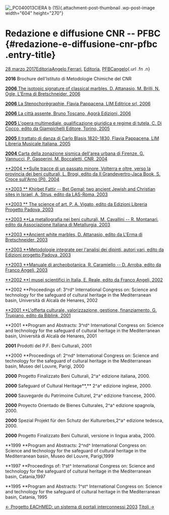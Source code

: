 ![\_PC040013CIERA b (15)](wp-content/uploads/2018/11/PC040013CIERA-b-15-604x270.jpg){.attachment-post-thumbnail .wp-post-image width="604" height="270"}

Redazione e diffusione CNR -- PFBC {#redazione-e-diffusione-cnr-pfbc .entry-title}
==================================

[28 marzo 2017](index69dc.html?p=1132 "Permalink a Redazione e diffusione CNR – PFBC")[Editoria](indexcf7d.html?cat=137)[Angelo Ferrari](indexdddd.html?tag=angelo-ferrari), [Editoria](indexd50c.html?tag=editoria), [PFBC](indexc5dc.html?tag=pfbc)[angelo](indexcd64.html?author=1 "Vedi tutti gli articoli di angelo"){.url .fn .n}

**2016** Brochure dell'Istituto di Metodologie Chimiche del CNR

[**2006** The isotopic signature of classical marbles, D. Attanasio, M. Brilli, N. Ogle, L'Erma di Bretschneider, 2006](wp-content/uploads/2018/11/EDITORIA-2006-Marbles-Classical.docx)

[**2006** La Stenochorègraphie, Flavia Pappacena, LIM Editrice srl, 2006](wp-content/uploads/2018/11/EDITORIA-2006-Coreografia.docx)

[**2006** La città assente, Bruno Toscano, Agorà Edizioni, 2006](wp-content/uploads/2018/11/EDITORIA-2006-Citta-Assente.docx)

[**2005** L'opera multimediale, qualificazione giuridica e regime di tutela, C. Di Cocco, edito da Giampichelli Editore, Torino, 2005](wp-content/uploads/2017/03/EDITORIA-2005-Opera-Multimediale.jpg)

[**2005** Il trattato di danza di Carlo Blasis 1820-1830, Flavia Pappacena, LIM Libreria Musicale Italiana, 2005](wp-content/uploads/2018/11/EDITORIA-2005-Danza-Carlo-Blasis.pdf)

[**2004** Carta della zonazione sismica dell'area urbana di Firenze, G. Vannucci, P. Gasperini, M. Boccaletti, CNR, 2004](wp-content/uploads/2018/11/EDITORIA-2004-Carta-Firenze.jpg)

[**2004 **Sulle tracce di un passato minore, Volterra e oltre, verso la provincia dei beni culturali, L. Brogi, edito da Il Grandevertro-Jaca Book, S. Croce sull'Arno (PI), 2004](wp-content/uploads/2018/11/EDITORIA-2004-Passato-Minore.docx)

[**2003 ** Khirbet Fattir -- Bet Gemal: two ancient Jewish and Christian sites in Israel, A. Strus, edito da LAS-Roma, 2003](wp-content/uploads/2018/11/EDITORIA-2003-Bet-gemal.docx)

[**2003 ** The science of art, P. A. Vigato, edito da Edizioni Libreria Progetto Padova, 2003](wp-content/uploads/2018/11/EDITORIA-2003-Science-of-ART.docx)

[**2003 **La metallografia nei beni culturali, M. Cavallini -- R. Montanari, edito da Associazione Italiana di Metallurgia, 2003](wp-content/uploads/2018/11/EDITORIA-2003-Metallografia.docx)

[**2003 **Ancient white marbles, D. Attanasio, edito da L'Erma di Bretschneider, 2003](wp-content/uploads/2018/11/EDITORIA-2003-Marbles.docx)

[**2003 **Metodologie integrate per l'analisi dei dipinti, autori vari,  edito da Edizioni progetto Padova, 2003](wp-content/uploads/2018/11/EDITORIA-2003-Analisi-Dipinti.docx)

[**2003 **Manuale di archeobotanica, R. Caramiello -- D. Arroba, edito da Franco Angeli, 2003](wp-content/uploads/2018/11/EDITORIA-2003-Archeobotanica.docx)

[**2002 **I musei scientifici in Italia, E. Reale, edito da Franco Angeli, 2002](wp-content/uploads/2018/11/EDITORIA-2002-Musei-Scientifici.docx)

**2002 **Proceedings of: 3^rd^ International Congress on: Science and technology for the safeguard of cultural heritage in the Mediterranean basin, Università di Alcalà de Henares, 2002

[**2001 **L'offerta culturale, valorizzazione, gestione, finanziamento, G. Trupiano, edito da Biblink, 2001](wp-content/uploads/2018/11/EDITORIA-2001-Offerta-Culturale.docx)

**2001 **Program and Abstracts: 3^rd^ International Congress on: Science and technology for the safeguard of cultural heritage in the Mediterranean basin, Università di Alcalà de Henares, 2001

**2001** Prodotti del P.F. Beni Culturali, 2001

**2000 **Proceedings of: 2^nd^ International Congress on: Science and technology for the safeguard of cultural heritage in the Mediterranean basin, Museo del Louvre, Parigi, 2000

**2000** Progetto Finalizzato Beni Culturali, 2^a^ edizione italiana, 2000.

**2000** Safeguard of Cultural Heritage**,** 2^a^ edizione inglese, 2000.

**2000** Sauvegarde du Patrimoine Culturel, 2^a^ edizione francese, 2000.

**2000** Proyecto Orientado de Bienes Culturales, 2^a^ edizione spagnola, 2000.

**2000** Spezial Projekt für den Schutz der Kulturerbes,2^a^ edizione tedesca, 2000.

**2000** Progetto Finalizzato Beni Culturali, versione in lingua araba, 2000.

**1999 **Program and Abstracts: 2^nd^ International Congress on: Science and technology for the safeguard of cultural heritage in the Mediterranean basin, Museo del Louvre, Parigi,1999

**1997 **Proceedings of: 1^st^ International Congress on: Science and technology for the safeguard of cultural heritage in the Mediterranean basin, Catania,1997

**1995 **Program and Abstracts: 1^st^ International Congress on: Science and technology for the safeguard of cultural heritage in the Mediterranean basin, Catania, 1995

[← Progetto EACHMED: un sistema di portali interconnessi 2003](index6f5e.html?p=919) [Titoli →](index4e41.html?p=1243)

